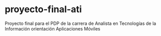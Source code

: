 # proyecto-final-ati
Proyecto final para el PDP de la carrera de Analista en Tecnologías de la Información orientación Aplicaciones Móviles 
